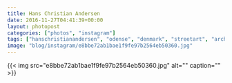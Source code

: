 ```yaml
---
title: Hans Christian Andersen
date: 2016-11-27T04:41:39+00:00
layout: photopost
categories: ["photos", "instagram"]
tags: ["hanschristianandersen", "odense", "denmark", "streetart", "architecture"]
image: "blog/instagram/e8bbe72ab1bae1f9fe97b2564eb50360.jpg"
---
```


{{< img src="e8bbe72ab1bae1f9fe97b2564eb50360.jpg" alt="" caption="" >}}



